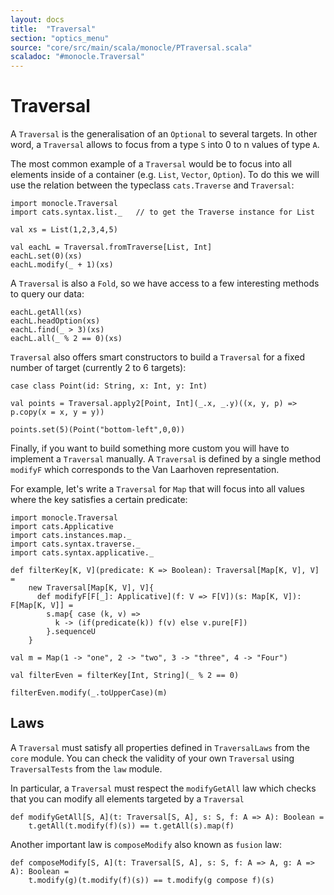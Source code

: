 ```yaml
---
layout: docs
title:  "Traversal"
section: "optics_menu"
source: "core/src/main/scala/monocle/PTraversal.scala"
scaladoc: "#monocle.Traversal"
---
```

# Traversal

A `Traversal` is the generalisation of an `Optional` to several targets. In other word, a `Traversal` allows
to focus from a type `S` into 0 to n values of type `A`.

The most common example of a `Traversal` would be to focus into all elements inside of a container (e.g. `List`, `Vector`, `Option`).
To do this we will use the relation between the typeclass `cats.Traverse` and `Traversal`:

```tut:silent
import monocle.Traversal
import cats.syntax.list._   // to get the Traverse instance for List

val xs = List(1,2,3,4,5)
```

```tut:book
val eachL = Traversal.fromTraverse[List, Int]
eachL.set(0)(xs)
eachL.modify(_ + 1)(xs)
```

A `Traversal` is also a `Fold`, so we have access to a few interesting methods to query our data:

```tut:book
eachL.getAll(xs)
eachL.headOption(xs)
eachL.find(_ > 3)(xs)
eachL.all(_ % 2 == 0)(xs)
```

`Traversal` also offers smart constructors to build a `Traversal` for a fixed number of target (currently 2 to 6 targets):

```tut:silent
case class Point(id: String, x: Int, y: Int)

val points = Traversal.apply2[Point, Int](_.x, _.y)((x, y, p) => p.copy(x = x, y = y))
```

```tut:book
points.set(5)(Point("bottom-left",0,0))
```

Finally, if you want to build something more custom you will have to implement a `Traversal` manually.
A `Traversal` is defined by a single method `modifyF` which corresponds to the Van Laarhoven representation.


For example, let's write a `Traversal` for `Map` that will focus into all values where the key satisfies a certain predicate:

```tut:silent
import monocle.Traversal
import cats.Applicative
import cats.instances.map._
import cats.syntax.traverse._
import cats.syntax.applicative._

def filterKey[K, V](predicate: K => Boolean): Traversal[Map[K, V], V] =
    new Traversal[Map[K, V], V]{
      def modifyF[F[_]: Applicative](f: V => F[V])(s: Map[K, V]): F[Map[K, V]] =
        s.map{ case (k, v) =>
          k -> (if(predicate(k)) f(v) else v.pure[F])
        }.sequenceU
    }

val m = Map(1 -> "one", 2 -> "two", 3 -> "three", 4 -> "Four")
```

```tut:book
val filterEven = filterKey[Int, String](_ % 2 == 0)

filterEven.modify(_.toUpperCase)(m)
```

## Laws

A `Traversal` must satisfy all properties defined in `TraversalLaws` from the `core` module.
You can check the validity of your own `Traversal` using `TraversalTests` from the `law` module.


In particular, a `Traversal` must respect the `modifyGetAll` law which checks that you can modify all elements targeted by a `Traversal`

```tut:silent
def modifyGetAll[S, A](t: Traversal[S, A], s: S, f: A => A): Boolean =
    t.getAll(t.modify(f)(s)) == t.getAll(s).map(f)
```

Another important law is `composeModify` also known as `fusion` law:

```tut:silent
def composeModify[S, A](t: Traversal[S, A], s: S, f: A => A, g: A => A): Boolean =
    t.modify(g)(t.modify(f)(s)) == t.modify(g compose f)(s)
```
